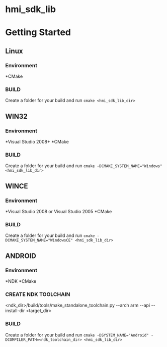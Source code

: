 # hmi_sdk_lib

# Getting Started
## Linux
### Environment
*CMake
### BUILD
Create a folder for your build and run `cmake <hmi_sdk_lib_dir>`


## WIN32
### Environment
*Visual Studio 2008+
*CMake
### BUILD
Create a folder for your build and run `cmake -DCMAKE_SYSTEM_NAME="Windows" <hmi_sdk_lib_dir>`

## WINCE
### Environment
*Visual Studio 2008 or Visual Studio 2005
*CMake
### BUILD
Create a folder for your build and run `cmake -DCMAKE_SYSTEM_NAME="WindowsCE" <hmi_sdk_lib_dir>`

## ANDROID
### Environment
*NDK
*CMake
### CREATE NDK TOOLCHAIN
<ndk_dir>/build/tools/make_standalone_toolchain.py --arch arm --api <api> --install-dir <target_dir>
### BUILD
Create a folder for your build and run `cmake -DSYSTEM_NAME="Android" -DCOMPILER_PATH=<ndk_toolchain_dir> <hmi_sdk_lib_dir>`
